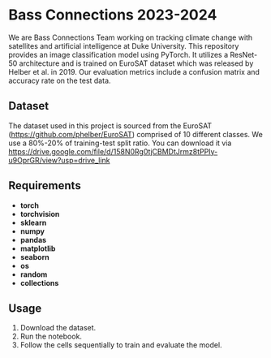# Bass Connections 2023-2024
We are Bass Connections Team working on tracking climate change with satellites and artificial intelligence at Duke University. This repository provides an image classification model using PyTorch. It utilizes a ResNet-50 architecture and is trained on EuroSAT dataset which was released by Helber et al. in 2019. Our evaluation metrics include a confusion matrix and accuracy rate on the test data.

## Dataset
The dataset used in this project is sourced from the EuroSAT (https://github.com/phelber/EuroSAT) comprised of 10 different classes. We use a 80%-20% of training-test split ratio. You can download it via https://drive.google.com/file/d/158N0Rg0tjCBMDtJrmz8tPPIy-u9OprGR/view?usp=drive_link

## Requirements
- **torch**
- **torchvision**
- **sklearn**
- **numpy**
- **pandas**
- **matplotlib**
- **seaborn**
- **os**
- **random**
- **collections**

## Usage
1. Download the dataset.
2. Run the notebook.
3. Follow the cells sequentially to train and evaluate the model.
